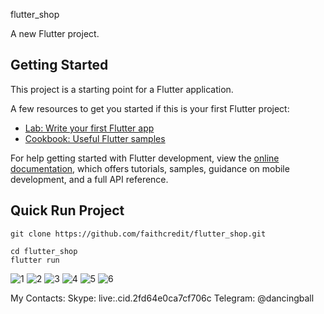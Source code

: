 flutter_shop

A new Flutter project.

## Getting Started

This project is a starting point for a Flutter application.

A few resources to get you started if this is your first Flutter project:

- [Lab: Write your first Flutter app](https://docs.flutter.dev/get-started/codelab)
- [Cookbook: Useful Flutter samples](https://docs.flutter.dev/cookbook)

For help getting started with Flutter development, view the
[online documentation](https://docs.flutter.dev/), which offers tutorials,
samples, guidance on mobile development, and a full API reference.

## Quick Run Project

```
git clone https://github.com/faithcredit/flutter_shop.git

cd flutter_shop
flutter run
```
![1](/docs/1.png)
![2](/docs/2.png)
![3](/docs/3.png)
![4](/docs/4.png)
![5](/docs/5.png)
![6](/docs/6.png)

My Contacts:
Skype: live:.cid.2fd64e0ca7cf706c
Telegram: @dancingball
